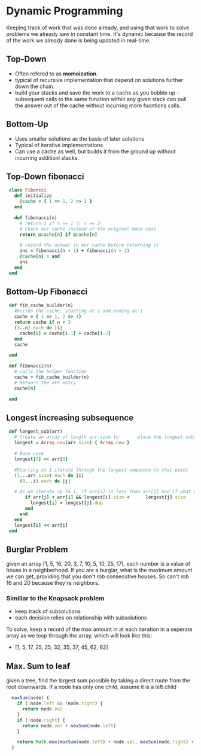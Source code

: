 # Dynamic Programming

 Keeping track of work that was done already, and using that work to solve problems we already saw in constant time. It's dynamic because the record of the work we already done is being updated in real-time. 
 ## Top-Down
 * Often refered to as **momoization**.
 * typical of recursive implementation that depend on solutions further down the chain.
 * build your stacks and save the work to a cache as you bubble up - subsequent calls to the same function within any given stack can pull the answer out of the cache without incurring more fucntions calls.

 ## Bottom-Up
 * Uses smaller solutions as the basis of later solutions
 * Typical of iterative implementations
 * Can use a cache as well, but builds it from the ground up without incurring additionl stacks.

 ## Top-Down fibonacci
 ```ruby
  class Fiboncci
    def initialize
      @cache = { 1 => 1, 2 => 1 }
    end

    def fibonacci(n)
      # return 1 if n == 1 || n == 2
      # Check our cache instead of the original base case
      return @cache[n] if @cache[n]

      # record the asnwer in our cache before returning it
      ans = fibonacci(n - 1) + fibonacci(n - 2)
      @cache[n] = and
      ans
    end
  end
 ```

 ## Bottom-Up Fibonacci
 ```ruby
  def fib_cache_builder(n)
    #builds the cache, starting at 1 and ending at 1
    cache = { 1 => 1, 2 => 1}
    return cache if n < 3
    (3..n).each do |i|
      cache[i] = cache[i-1] + cache[i-2]
    end
    cache

  end

  def fibonacci(n)
    # calls the helper function
    cache = fib_cache_builder(n)
    # Retunrs the nth entry
    cache[n]

  end
 ```

 ## Longest increasing subsequence
 ```ruby
  def longest_sub(arr)
    # Create an array of length arr.size to       place the longest subsequence which         terminates at each index
    longest = Array.new(arr.size) { Array.new }

    # Base case
    longest[0] << arr[0]

    #Starting at 1 iterate through the longest sequence to that point
    (1...arr.size).each do |i|
      (0...i).each do |j|

    # As we iterate up to i, if arr[i] is less than arr[j] and if what we have stored as the candidate for longest[i] is shorter than what we could make by selecting a new sequence, then we store that as the longest[i] (must dup it)
        if arr[j] < arr[i] && longest[i].size <      longest[j].size
          longest[i] = longest[j].dup
        end
      end
    end
    longest[i] << arr[i]
  end
 ```

 ## Burglar Problem
 given an array [1, 5, 16, 20, 3, 7, 10, 5, 10, 25, 17], each number is a value of house in a neighberhood. If you are a burglar, what is the maximum amount we can get, providing that you don't rob consecutive houses. So can't rob 16 and 20 because they're neighbors.
 ### Similiar to the Knapsack problem

 * keep track of subsolutions
 * each decision relies on relationship with subsolutions

 To solve, keep a record of the max amount in at each iteration in a seperate array as we loop through the array, which will look like this: 
  * [1, 5, 17, 25, 25, 32, 35, 37, 45, 62, 62]

## Max. Sum to leaf
given a tree, find the largest sum possible by taking a direct route from the root downwards. If a node has only one child, assume it is a left child

```javascript
  maxSum(node) {
    if (!node.left && !node.right) {
      return node.val
    }
    if (!node.right) {
      return node.val + maxSum(node.left)
    }

    return Math.max(maxSum(node.left) + node.val, maxSum(node.right) + node.val)
  }
```